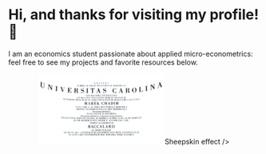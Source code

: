 # Hi, and thanks for visiting my profile! 👋 

I am an economics student passionate about applied micro-econometrics: feel free to see my projects and favorite resources below.

<p align="center">
<img src="Bc.jpg" height= 50% width="50%" <figcaption>Sheepskin effect</figcaption> />

</p>


 

 






